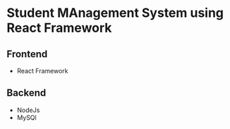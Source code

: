 # Student MAnagement System using React Framework

## Frontend
- React Framework

## Backend
- NodeJs
- MySQl